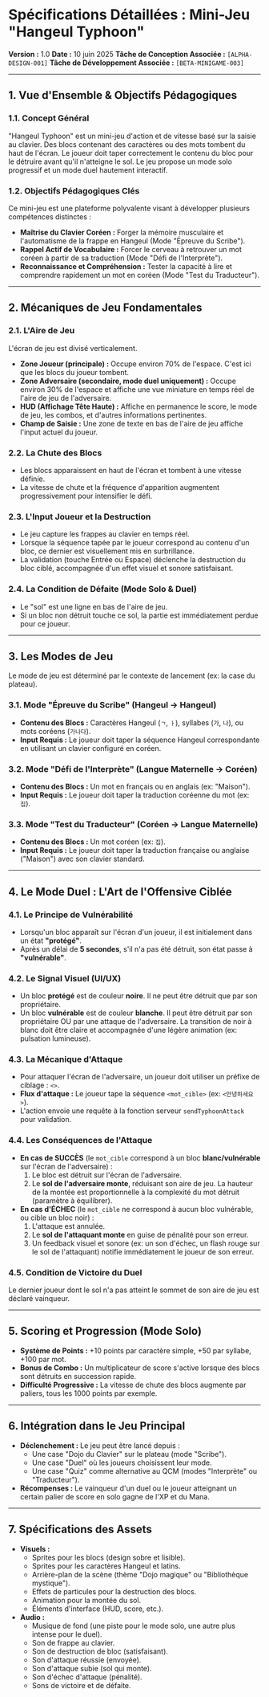 # Spécifications Détaillées : Mini-Jeu "Hangeul Typhoon"

**Version :** 1.0
**Date :** 10 juin 2025
**Tâche de Conception Associée :** `[ALPHA-DESIGN-001]`
**Tâche de Développement Associée :** `[BETA-MINIGAME-003]`

---

## 1. Vue d'Ensemble & Objectifs Pédagogiques

### 1.1. Concept Général

"Hangeul Typhoon" est un mini-jeu d'action et de vitesse basé sur la saisie au clavier. Des blocs contenant des caractères ou des mots tombent du haut de l'écran. Le joueur doit taper correctement le contenu du bloc pour le détruire avant qu'il n'atteigne le sol. Le jeu propose un mode solo progressif et un mode duel hautement interactif.

### 1.2. Objectifs Pédagogiques Clés

Ce mini-jeu est une plateforme polyvalente visant à développer plusieurs compétences distinctes :

-   **Maîtrise du Clavier Coréen :** Forger la mémoire musculaire et l'automatisme de la frappe en Hangeul (Mode "Épreuve du Scribe").
-   **Rappel Actif de Vocabulaire :** Forcer le cerveau à retrouver un mot coréen à partir de sa traduction (Mode "Défi de l'Interprète").
-   **Reconnaissance et Compréhension :** Tester la capacité à lire et comprendre rapidement un mot en coréen (Mode "Test du Traducteur").

---

## 2. Mécaniques de Jeu Fondamentales

### 2.1. L'Aire de Jeu

L'écran de jeu est divisé verticalement.
-   **Zone Joueur (principale) :** Occupe environ 70% de l'espace. C'est ici que les blocs du joueur tombent.
-   **Zone Adversaire (secondaire, mode duel uniquement) :** Occupe environ 30% de l'espace et affiche une vue miniature en temps réel de l'aire de jeu de l'adversaire.
-   **HUD (Affichage Tête Haute) :** Affiche en permanence le score, le mode de jeu, les combos, et d'autres informations pertinentes.
-   **Champ de Saisie :** Une zone de texte en bas de l'aire de jeu affiche l'input actuel du joueur.

### 2.2. La Chute des Blocs

-   Les blocs apparaissent en haut de l'écran et tombent à une vitesse définie.
-   La vitesse de chute et la fréquence d'apparition augmentent progressivement pour intensifier le défi.

### 2.3. L'Input Joueur et la Destruction

-   Le jeu capture les frappes au clavier en temps réel.
-   Lorsque la séquence tapée par le joueur correspond au contenu d'un bloc, ce dernier est visuellement mis en surbrillance.
-   La validation (touche Entrée ou Espace) déclenche la destruction du bloc ciblé, accompagnée d'un effet visuel et sonore satisfaisant.

### 2.4. La Condition de Défaite (Mode Solo & Duel)

-   Le "sol" est une ligne en bas de l'aire de jeu.
-   Si un bloc non détruit touche ce sol, la partie est immédiatement perdue pour ce joueur.

---

## 3. Les Modes de Jeu

Le mode de jeu est déterminé par le contexte de lancement (ex: la case du plateau).

### 3.1. Mode "Épreuve du Scribe" (Hangeul → Hangeul)

-   **Contenu des Blocs :** Caractères Hangeul (`ㄱ`, `ㅏ`), syllabes (`가`, `나`), ou mots coréens (`가나다`).
-   **Input Requis :** Le joueur doit taper la séquence Hangeul correspondante en utilisant un clavier configuré en coréen.

### 3.2. Mode "Défi de l'Interprète" (Langue Maternelle → Coréen)

-   **Contenu des Blocs :** Un mot en français ou en anglais (ex: "Maison").
-   **Input Requis :** Le joueur doit taper la traduction coréenne du mot (ex: `집`).

### 3.3. Mode "Test du Traducteur" (Coréen → Langue Maternelle)

-   **Contenu des Blocs :** Un mot coréen (ex: `집`).
-   **Input Requis :** Le joueur doit taper la traduction française ou anglaise ("Maison") avec son clavier standard.

---

## 4. Le Mode Duel : L'Art de l'Offensive Ciblée

### 4.1. Le Principe de Vulnérabilité

-   Lorsqu'un bloc apparaît sur l'écran d'un joueur, il est initialement dans un état **"protégé"**.
-   Après un délai de **5 secondes**, s'il n'a pas été détruit, son état passe à **"vulnérable"**.

### 4.2. Le Signal Visuel (UI/UX)

-   Un bloc **protégé** est de couleur **noire**. Il ne peut être détruit que par son propriétaire.
-   Un bloc **vulnérable** est de couleur **blanche**. Il peut être détruit par son propriétaire OU par une attaque de l'adversaire. La transition de noir à blanc doit être claire et accompagnée d'une légère animation (ex: pulsation lumineuse).

### 4.3. La Mécanique d'Attaque

-   Pour attaquer l'écran de l'adversaire, un joueur doit utiliser un préfixe de ciblage : `<>`.
-   **Flux d'attaque :** Le joueur tape la séquence `<mot_cible>` (ex: `<안녕하세요>`).
-   L'action envoie une requête à la fonction serveur `sendTyphoonAttack` pour validation.

### 4.4. Les Conséquences de l'Attaque

-   **En cas de SUCCÈS** (le `mot_cible` correspond à un bloc **blanc/vulnérable** sur l'écran de l'adversaire) :
    1.  Le bloc est détruit sur l'écran de l'adversaire.
    2.  Le **sol de l'adversaire monte**, réduisant son aire de jeu. La hauteur de la montée est proportionnelle à la complexité du mot détruit (paramètre à équilibrer).
-   **En cas d'ÉCHEC** (le `mot_cible` ne correspond à aucun bloc vulnérable, ou cible un bloc noir) :
    1.  L'attaque est annulée.
    2.  Le **sol de l'attaquant monte** en guise de pénalité pour son erreur.
    3.  Un feedback visuel et sonore (ex: un son d'échec, un flash rouge sur le sol de l'attaquant) notifie immédiatement le joueur de son erreur.

### 4.5. Condition de Victoire du Duel

Le dernier joueur dont le sol n'a pas atteint le sommet de son aire de jeu est déclaré vainqueur.

---

## 5. Scoring et Progression (Mode Solo)

-   **Système de Points :** +10 points par caractère simple, +50 par syllabe, +100 par mot.
-   **Bonus de Combo :** Un multiplicateur de score s'active lorsque des blocs sont détruits en succession rapide.
-   **Difficulté Progressive :** La vitesse de chute des blocs augmente par paliers, tous les 1000 points par exemple.

---

## 6. Intégration dans le Jeu Principal

-   **Déclenchement :** Le jeu peut être lancé depuis :
    -   Une case "Dojo du Clavier" sur le plateau (mode "Scribe").
    -   Une case "Duel" où les joueurs choisissent leur mode.
    -   Une case "Quiz" comme alternative au QCM (modes "Interprète" ou "Traducteur").
-   **Récompenses :** Le vainqueur d'un duel ou le joueur atteignant un certain palier de score en solo gagne de l'XP et du Mana.

---

## 7. Spécifications des Assets

-   **Visuels :**
    -   Sprites pour les blocs (design sobre et lisible).
    -   Sprites pour les caractères Hangeul et latins.
    -   Arrière-plan de la scène (thème "Dojo magique" ou "Bibliothèque mystique").
    -   Effets de particules pour la destruction des blocs.
    -   Animation pour la montée du sol.
    -   Éléments d'interface (HUD, score, etc.).
-   **Audio :**
    -   Musique de fond (une piste pour le mode solo, une autre plus intense pour le duel).
    -   Son de frappe au clavier.
    -   Son de destruction de bloc (satisfaisant).
    -   Son d'attaque réussie (envoyée).
    * Son d'attaque subie (sol qui monte).
    * Son d'échec d'attaque (pénalité).
    * Sons de victoire et de défaite.